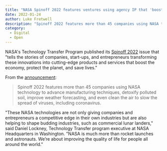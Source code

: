 ```yaml
---
title: "NASA Spinoff 2022 features ventures using agency IP that 'boost the economy, protect the planet, and save lives'"
date: 2022-01-24 
author: Luke Fretwell
description: "Spinoff 2022 features more than 45 companies using NASA technology to advance manufacturing techniques, detoxify polluted soil, improve weather forecasting, and even clean the air to slow the spread of viruses, including coronavirus."
category:
  - Digital
  - Open
---
```


NASA's Technology Transfer Program published its [Spinoff 2022](https://spinoff.nasa.gov/sites/default/files/2022-01/Spinoff.2022.pdf) issue that "tells the stories of companies, start-ups, and entrepreneurs transforming these innovations into cutting-edge products and services that boost the economy, protect the planet, and save lives."

From the [announcement](https://www.nasa.gov/press-release/nasa-spinoffs-help-fight-coronavirus-clean-pollution-grow-food-more):

> Spinoff 2022 features more than 45 companies using NASA technology to advance manufacturing techniques, detoxify polluted soil, improve weather forecasting, and even clean the air to slow the spread of viruses, including coronavirus.

"These NASA technologies are not only giving companies and entrepreneurs a competitive edge in their own industries but are also helping to shape budding industries, such as commercial lunar landers," said Daniel Lockney, Technology Transfer program executive at NASA Headquarters in Washington. "NASA is much more than rocket launches and astronauts. We’re about improving the quality of life for people all around the world."